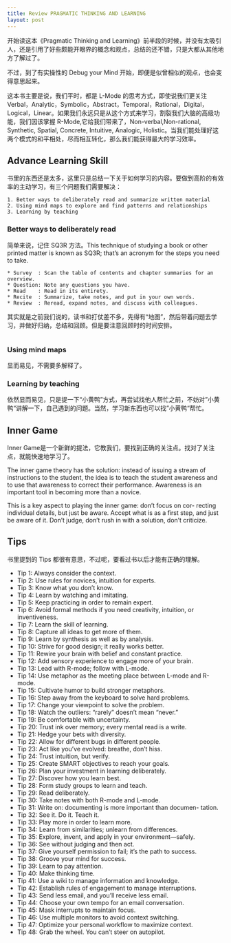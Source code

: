 ```yaml
---
title: Review PRAGMATIC THINKING AND LEARNING
layout: post
---
```


开始读这本《Pragmatic Thinking and Learning》前半段的时候，并没有太吸引人，还是引用了好些颇能开眼界的概念和观点，总结的还不错，只是大都从其他地方了解过了。

不过，到了有实操性的 Debug your Mind 开始，即便是似曾相似的观点，也会变得意思起来。

这本书主要是说，我们平时，都是 L-Mode 的思考方式，即使说我们更关注 Verbal，Analytic，Symbolic，Abstract，Temporal，Rational，Digital，Logical，Linear。如果我们永远只是从这个方式来学习，割裂我们大脑的高级功能，我们因该掌握 R-Mode,它给我们带来了，Non-verbal,Non-rational, Synthetic, Spatial, Concrete, Intuitive, Analogic, Holistic。当我们能处理好这两个模式的和平相处，尽而相互转化，那么我们能获得最大的学习效率。

## Advance Learning Skill

书里的东西还是太多，这里只是总结一下关于如何学习的内容。要做到高阶的有效率的主动学习，有三个问题我们需要解决：

```
1. Better ways to deliberately read and summarize written material
2. Using mind maps to explore and find patterns and relationships3. Learning by teaching
```

### Better ways to deliberately read

简单来说，记住 SQ3R 方法。This technique of studying a book or other printed matter is known as SQ3R; that’s an acronym for the steps you need to take.

```* Survey  : Scan the table of contents and chapter summaries for an overview.* Question: Note any questions you have.* Read    : Read in its entirety.* Recite  : Summarize, take notes, and put in your own words.* Review  : Reread, expand notes, and discuss with colleagues.
```
其实就是之前我们说的，读书和打仗差不多，先得有“地图”，然后带着问题去学习，并做好归纳，总结和回顾。但是要注意回顾时的时间安排。

```For example, you might plan on retesting yourself along a 2-2- 2-6 schedule: retest after two hours, two days, two weeks, and six months.
```
 
### Using mind maps

显而易见，不需要多解释了。

### Learning by teaching

依然显而易见，只是提一下“小黄鸭”方式，再尝试找他人帮忙之前，不妨对”小黄鸭“讲解一下，自己遇到的问题。当然，学习新东西也可以找”小黄鸭“帮忙。

## Inner Game

Inner Game是一个新鲜的提法，它教我们，要找到正确的关注点。找对了关注点，就能快速地学习了。

The inner game theory has the solution: instead of issuing a stream of instructions to the student, the idea is to teach the student awareness and to use that awareness to correct their performance. Awareness is an important tool in becoming more than a novice.

 
This is a key aspect to playing the inner game: don’t focus on cor- recting individual details, but just be aware. Accept what is as a first step, and just be aware of it. Don’t judge, don’t rush in with a solution, don’t criticize.

## Tips

书里提到的 Tips 都很有意思，不过呢，要看过书以后才能有正确的理解。

* Tip 1: Always consider the context.
* Tip 2: Use rules for novices, intuition for experts.
* Tip 3: Know what you don’t know.
* Tip 4: Learn by watching and imitating.
* Tip 5: Keep practicing in order to remain expert.
* Tip 6: Avoid formal methods if you need creativity, intuition, or inventiveness.
* Tip 7: Learn the skill of learning.
* Tip 8: Capture all ideas to get more of them.
* Tip 9: Learn by synthesis as well as by analysis.
* Tip 10: Strive for good design; it really works better.
* Tip 11: Rewire your brain with belief and constant practice.
* Tip 12: Add sensory experience to engage more of your brain.
* Tip 13: Lead with R-mode; follow with L-mode.
* Tip 14: Use metaphor as the meeting place between L-mode and R-mode.
* Tip 15: Cultivate humor to build stronger metaphors.
* Tip 16: Step away from the keyboard to solve hard problems.
* Tip 17: Change your viewpoint to solve the problem.
* Tip 18: Watch the outliers: “rarely” doesn’t mean “never.”
* Tip 19: Be comfortable with uncertainty.
* Tip 20: Trust ink over memory; every mental read is a write.
* Tip 21: Hedge your bets with diversity.
* Tip 22: Allow for different bugs in different people.
* Tip 23: Act like you’ve evolved: breathe, don’t hiss.
* Tip 24: Trust intuition, but verify.
* Tip 25: Create SMART objectives to reach your goals.
* Tip 26: Plan your investment in learning deliberately.
* Tip 27: Discover how you learn best.* Tip 28: Form study groups to learn and teach.
* Tip 29: Read deliberately.
* Tip 30: Take notes with both R-mode and L-mode.
* Tip 31: Write on: documenting is more important than documen- tation.
* Tip 32: See it. Do it. Teach it.
* Tip 33: Play more in order to learn more.
* Tip 34: Learn from similarities; unlearn from differences.
* Tip 35: Explore, invent, and apply in your environment—safely.
* Tip 36: See without judging and then act.
* Tip 37: Give yourself permission to fail; it’s the path to success.
* Tip 38: Groove your mind for success.
* Tip 39: Learn to pay attention.
* Tip 40: Make thinking time.
* Tip 41: Use a wiki to manage information and knowledge.
* Tip 42: Establish rules of engagement to manage interruptions.
* Tip 43: Send less email, and you’ll receive less email.
* Tip 44: Choose your own tempo for an email conversation.
* Tip 45: Mask interrupts to maintain focus.
* Tip 46: Use multiple monitors to avoid context switching.
* Tip 47: Optimize your personal workflow to maximize context.
* Tip 48: Grab the wheel. You can’t steer on autopilot.